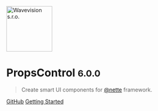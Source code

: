 <a href="https://github.com/wavevision"><img alt="Wavevision s.r.o." src="https://wavevision.com/images/wavevision-logo.png" width="120" /></a>
<h1>PropsControl <small>6.0.0</small></h1>

> Create smart UI components for [@nette](https://github.com) framework.

[GitHub](https://github.com/wavevision/props-control/)
[Getting Started](#props-control)
